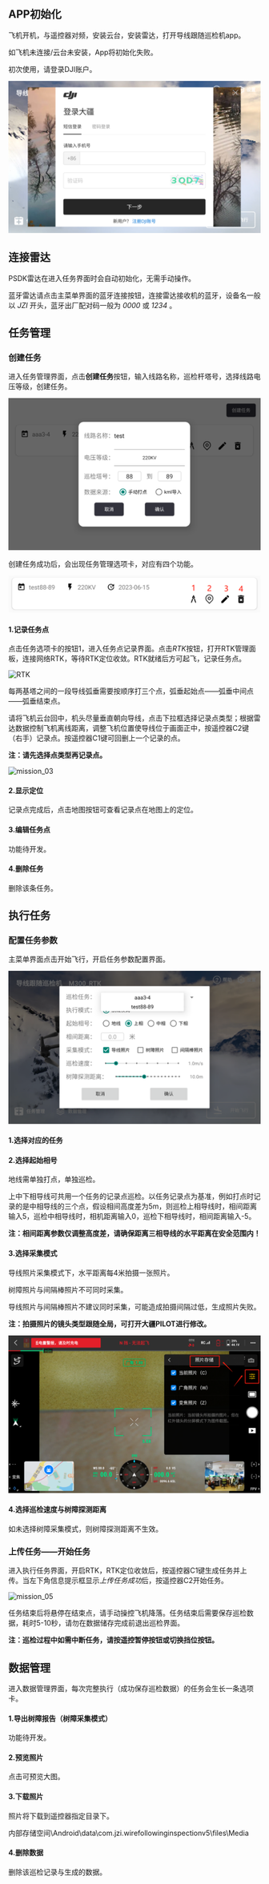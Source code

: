 ## APP初始化

飞机开机，与遥控器对频，安装云台，安装雷达，打开导线跟随巡检机app。

如飞机未连接/云台未安装，App将初始化失败。

初次使用，请登录DJI账户。

![login](login.png "登录大疆账户 :size=500")

## 连接雷达

PSDK雷达在进入任务界面时会自动初始化，无需手动操作。

蓝牙雷达请点击主菜单界面的蓝牙连接按钮，连接雷达接收机的蓝牙，设备名一般以 *JZI* 开头，蓝牙出厂配对码一般为 *0000* 或 *1234* 。


## 任务管理

### 创建任务

进入任务管理界面，点击**创建任务**按钮，输入线路名称，巡检杆塔号，选择线路电压等级，创建任务。

![mission_01](mission_01.png "创建任务 :size=500")

创建任务成功后，会出现任务管理选项卡，对应有四个功能。

![mission_02](mission_02.png "任务选项卡 :size=500")

#### 1.记录任务点

点击任务选项卡的按钮1，进入任务点记录界面。点击*RTK*按钮，打开RTK管理面板，连接网络RTK，等待RTK定位收敛。RTK就绪后方可起飞，记录任务点。

![RTK](RTK.png "任务选项卡 :size=500")

每两基塔之间的一段导线弧垂需要按顺序打三个点，弧垂起始点——弧垂中间点——弧垂结束点。

请将飞机云台回中，机头尽量垂直朝向导线，点击下拉框选择记录点类型；根据雷达数据控制飞机离线距离，调整飞机位置使导线位于画面正中，按遥控器C2键（右手）记录点。按遥控器C1键可回删上一个记录的点。

**注：请先选择点类型再记录点。**

![mission_03](mission_03.png "任务记录点 :size=500")

#### 2.显示定位

记录点完成后，点击地图按钮可查看记录点在地图上的定位。

#### 3.编辑任务点

功能待开发。

#### 4.删除任务

删除该条任务。


## 执行任务

### 配置任务参数

主菜单界面点击开始飞行，开启任务参数配置界面。

![mission_04](mission_04.png "任务参数配置 :size=500")

#### 1.选择对应的任务

#### 2.选择起始相号

地线需单独打点，单独巡检。

上中下相导线可共用一个任务的记录点巡检。以任务记录点为基准，例如打点时记录的是中相导线的三个点，假设相间高度差为5m，则巡检上相导线时，相间距离输入5，巡检中相导线时，相机距离输入0，巡检下相导线时，相间距离输入-5。

**注：相间距离参数仅调整高度差，请确保距离三相导线的水平距离在安全范围内！**

#### 3.选择采集模式

导线照片采集模式下，水平距离每4米拍摄一张照片。

树障照片与间隔棒照片不可同时采集。

导线照片与间隔棒照片不建议同时采集，可能造成拍摄间隔过低，生成照片失败。

**注：拍摄照片的镜头类型跟随全局，可打开大疆PILOT进行修改。**

![camera](camera.png "PILOT :size=500")

#### 4.选择巡检速度与树障探测距离

如未选择树障采集模式，则树障探测距离不生效。

### 上传任务——开始任务

进入执行任务界面，开启RTK，RTK定位收敛后，按遥控器C1键生成任务并上传。当左下角信息提示框显示*上传任务成功*后，按遥控器C2开始任务。

![mission_05](mission_05.png "上传任务 :size=500")

任务结束后将悬停在结束点，请手动操控飞机降落。任务结束后需要保存巡检数据，耗时5-10秒，请勿在数据储存完成前退出巡检界面。

**注：巡检过程中如需中断任务，请按遥控暂停按钮或切换挡位按钮。**


## 数据管理

进入数据管理界面，每次完整执行（成功保存巡检数据）的任务会生长一条选项卡。

#### 1.导出树障报告（树障采集模式）

功能待开发。

#### 2.预览照片

点击可预览大图。

#### 3.下载照片

照片将下载到遥控器指定目录下。

内部存储空间\Android\data\com.jzi.wirefollowinginspectionv5\files\Media

#### 4.删除数据

删除该巡检记录与生成的数据。